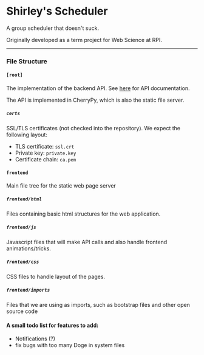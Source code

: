 Shirley's Scheduler
=====================

A group scheduler that doesn't suck.

Originally developed as a term project for Web Science at RPI.

-------

### File Structure

#### `[root]`

The implementation of the backend API. See [here](http://goo.gl/xfPWdL) for API
documentation.

The API is implemented in CherryPy, which is also the static file server.

##### `certs`

SSL/TLS certificates (not checked into the repository). We expect the following
layout:

* TLS certificate: `ssl.crt`
* Private key: `private.key`
* Certificate chain: `ca.pem`

#### `frontend`

Main file tree for the static web page server

##### `frontend/html`

Files containing basic html structures for the web application.

##### `frontend/js`

Javascript files that will make API calls and also handle frontend animations/tricks.

##### `frontend/css`

CSS files to handle layout of the pages.

##### `frontend/imports`

Files that we are using as imports, such as bootstrap files and other open source code



#### A small todo list for features to add:


* Notifications (?)
* fix bugs with too many Doge in system files 
